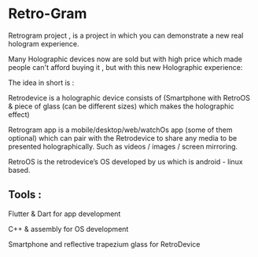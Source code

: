 # Retro-Gram


Retrogram project , is a project in which you can demonstrate a new real hologram experience. 

Many Holographic devices now are sold but with high price which made people can't afford buying it , but  with this new Holographic experience:

The idea in short is : 

Retrodevice is a holographic device consists of (Smartphone with RetroOS & piece of glass (can be different sizes) which makes the holographic effect)

Retrogram app is a mobile/desktop/web/watchOs app (some of them optional) which can pair with the Retrodevice to share any media to be presented holographically. Such as videos / images / screen mirroring.

RetroOS is the retrodevice’s OS developed by us which is android - linux based.


## Tools : 

Flutter & Dart for app development

C++ & assembly for OS development

Smartphone and reflective trapezium glass for RetroDevice
 
